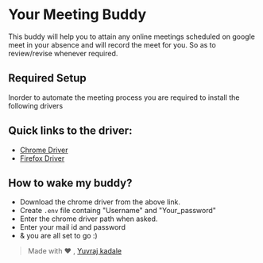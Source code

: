 
# Your Meeting Buddy
This buddy will help you to attain any online meetings scheduled on google meet in your absence and will record the meet for you. So as to review/revise whenever required.

## Required Setup
Inorder to automate the meeting process you are required to install the following drivers

## Quick links to the driver:

* [Chrome Driver](https://chromedriver.chromium.org/downloads)
* [Firefox Driver](https://github.com/mozilla/geckodriver/releases)

## How to wake my buddy?

* Download the chrome driver from the above link.
* Create `.env` file containg "Username" and "Your_password"
* Enter the chrome driver path when asked.
* Enter your mail id and password 
* & you are all set to go :)

> Made with ❤ , [Yuvraj kadale](https://github.com/Yuvraj-kadale) 